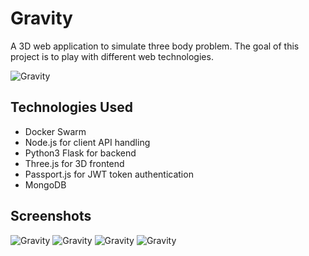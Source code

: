 # Gravity
A 3D web application to simulate three body problem. 
The goal of this project is to play with different web technologies.

![Gravity](https://github.com/shadlyd15/Gravity/blob/main/screeshots/1.png?raw=true "Gravity")

## Technologies Used
- Docker Swarm
- Node.js for client API handling
- Python3 Flask for backend
- Three.js for 3D frontend
- Passport.js for JWT token authentication
- MongoDB

## Screenshots
![Gravity](https://github.com/shadlyd15/Gravity/blob/main/screeshots/2.png?raw=true "Gravity")
![Gravity](https://github.com/shadlyd15/Gravity/blob/main/screeshots/3.png?raw=true "Gravity")
![Gravity](https://github.com/shadlyd15/Gravity/blob/main/screeshots/4.png?raw=true "Gravity")
![Gravity](https://github.com/shadlyd15/Gravity/blob/main/screeshots/5.png?raw=true "Gravity")